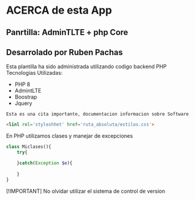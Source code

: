 # ACERCA de esta App
## Panrtilla: AdminTLTE + php Core
## Desarrolado por Ruben Pachas 

Esta plantilla ha sido administrada utilizando  codigo backend PHP
Tecnologias Utilizadas:
- PHP 8
- AdmintLTE
- Boostrap
- Jquery 

```
Esta es una cita importante, documentacion informacion sobre Software
```
```html
<linl rel='styleshhet' href='ruta_absoluta/estilos.css'>
```
En PHP utilizamos clases y manejar de excepciones
```php
class Miclases(){
    try{

    }catch(Exception $e){
        
    }
}
```
[!IMPORTANT]
No olvidar utilizar el sistema de control de version 